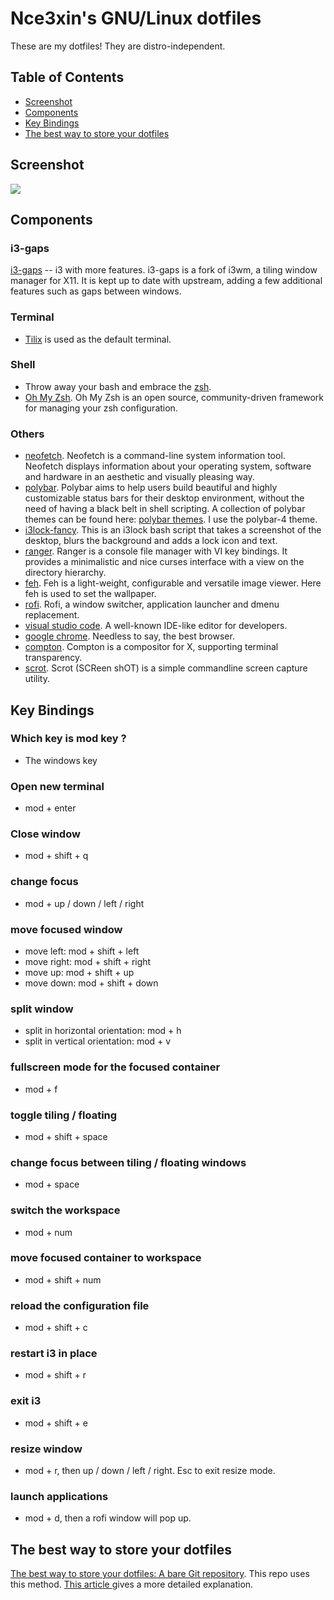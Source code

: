 # Nce3xin's GNU/Linux dotfiles
These are my dotfiles! They are distro-independent.

## Table of Contents
- [Screenshot](#Screenshot)
- [Components](#Components)
- [Key Bindings](#Key-Bindings)
- [The best way to store your dotfiles](#The-best-way-to-store-your-dotfiles)

## Screenshot
![](Screenshots/sc.png)

## Components

### i3-gaps
[i3-gaps](https://github.com/Airblader/i3) -- i3 with more features. i3-gaps is a fork of i3wm, a tiling window manager for X11. It is kept up to date with upstream, adding a few additional features such as gaps between windows.

### Terminal
- [Tilix](https://github.com/gnunn1/tilix) is used as the default terminal.

### Shell
- Throw away your bash and embrace the [zsh](https://www.zsh.org/).
- [Oh My Zsh](https://github.com/robbyrussell/oh-my-zsh). Oh My Zsh is an open source, community-driven framework for managing your zsh configuration.

### Others
- [neofetch](https://github.com/dylanaraps/neofetch). Neofetch is a command-line system information tool. Neofetch displays information about your operating system, software and hardware in an aesthetic and visually pleasing way.
- [polybar](https://github.com/jaagr/polybar). Polybar aims to help users build beautiful and highly customizable status bars for their desktop environment, without the need of having a black belt in shell scripting. A collection of polybar themes can be found here: [polybar themes](https://github.com/adi1090x/polybar-themes). I use the polybar-4 theme.
- [i3lock-fancy](https://github.com/meskarune/i3lock-fancy). This is an i3lock bash script that takes a screenshot of the desktop, blurs the background and adds a lock icon and text.
- [ranger](https://github.com/ranger/ranger). Ranger is a console file manager with VI key bindings. It provides a minimalistic and nice curses interface with a view on the directory hierarchy.
- [feh](https://github.com/derf/feh). Feh is a light-weight, configurable and versatile image viewer. Here feh is used to set the wallpaper.
- [rofi](https://github.com/davatorium/rofi). Rofi, a window switcher, application launcher and dmenu replacement.
- [visual studio code](https://code.visualstudio.com/). A well-known IDE-like editor for developers.
- [google chrome](https://www.google.com/chrome/). Needless to say, the best browser.
- [compton](https://github.com/chjj/compton). Compton is a compositor for X, supporting terminal transparency.
- [scrot](https://github.com/dreamer/scrot). Scrot (SCReen shOT) is a simple commandline screen capture utility.

## Key Bindings
### Which key is mod key ?
- The windows key
### Open new terminal
- mod + enter
### Close window
- mod + shift + q
### change focus
- mod + up / down / left / right
### move focused  window
- move left: mod + shift + left
- move right: mod + shift + right
- move up: mod + shift + up
- move down: mod + shift + down
### split window
- split in horizontal orientation: mod + h
- split in vertical orientation: mod + v
### fullscreen mode for the focused container
- mod + f
### toggle tiling / floating
- mod + shift + space
### change focus between tiling / floating windows
- mod + space
### switch the workspace
- mod + num
### move focused container to workspace
- mod + shift + num
### reload the configuration file
- mod + shift + c
### restart i3 in place
- mod + shift + r
### exit i3
- mod + shift + e
### resize window
- mod + r, then up / down / left / right. Esc to exit resize mode.
### launch applications
- mod + d, then a rofi window will pop up.

## The best way to store your dotfiles
[The best way to store your dotfiles: A bare Git repository](https://developer.atlassian.com/blog/2016/02/best-way-to-store-dotfiles-git-bare-repo/). This repo uses this method. [This article ](https://developer.atlassian.com/blog/2016/02/best-way-to-store-dotfiles-git-bare-repo/) gives a more detailed explanation.

